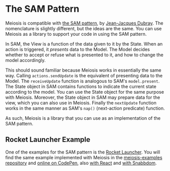 # The SAM Pattern

Meiosis is compatible with [the SAM pattern](http://sam.js.org), by [Jean-Jacques Dubray](http://www.ebpml.org/about). The nomenclature is slightly different, but the ideas are the same. You can use Meiosis as a library to support your code in using the SAM pattern.

In SAM, the View is a function of the data given to it by the State. When an action is triggered, it *presents* data to the Model. The Model decides whether to accept or refuse what is presented to it, and how to change the model accordingly.

This should sound familiar because Meiosis works in essentially the same way. Calling `actions.sendUpdate` is the equivalent of presenting data to the Model. The `receiveUpdate` function is analogous to SAM's `model.present`. The State object in SAM contains functions to indicate the current state according to the model. You can use the State object for the same purpose with Meiosis. Moreover, the State object in SAM may prepare data for the view, which you can also use in Meiosis. Finally the `nextUpdate` function works in the same manner as SAM's `nap()` (next-action predicate) function.

As such, Meiosis is a library that you can use as an implementation of the SAM pattern.

## Rocket Launcher Example

One of the examples for the SAM pattern is the [Rocket Launcher](https://bitbucket.org/snippets/jdubray/9dgKp/sam-sample). You will find the same example implemented with Meiosis in the [meiosis-examples repository](https://github.com/foxdonut/meiosis-examples/tree/master/examples/rocket-launcher) and [online on CodePen](http://codepen.io/foxdonut/pen/pbJRrK?editors=1010), also [with React](http://codepen.io/foxdonut/pen/PzqOGG?editors=1010) and [with Snabbdom](http://codepen.io/foxdonut/pen/rLVRPR?editors=1010).
